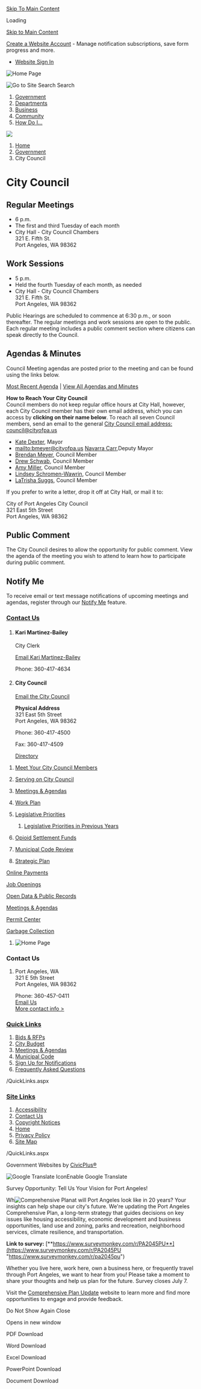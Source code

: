 [Skip To Main Content](https://www.cityofpa.us/137/City-Council/)

Loading

[Skip to Main Content](https://www.cityofpa.us/137/City-Council/)

[Create a Website Account](https://www.cityofpa.us/MyAccount/ProfileCreate) - Manage notification subscriptions, save form progress and more.   

- [Website Sign In](https://www.cityofpa.us/MyAccount)

![Home Page](https://www.cityofpa.us/ImageRepository/Document?documentID=12605)

![Go to Site Search](https://www.cityofpa.us/ImageRepository/Document?documentID=12359) Search

1. [Government](https://www.cityofpa.us/27/Government)
2. [Departments](https://www.cityofpa.us/101/Departments)
3. [Business](https://www.cityofpa.us/35/Business)
4. [Community](https://www.cityofpa.us/31/Community)
5. [How Do I...](https://www.cityofpa.us/9/How-Do-I)

<!--THE END-->

![](https://www.cityofpa.us/ImageRepository/Document?documentID=12355)

1. [Home](https://www.cityofpa.us)
2. [Government](https://www.cityofpa.us/27/Government)
3. City Council

# City Council

## Regular Meetings

- 6 p.m.
- The first and third Tuesday of each month
- City Hall - City Council Chambers  
  321 E. Fifth St.  
  Port Angeles, WA 98362

## Work Sessions

- 5 p.m.
- Held the fourth Tuesday of each month, as needed
- City Hall - City Council Chambers  
  321 E. Fifth St.  
  Port Angeles, WA 98362

Public Hearings are scheduled to commence at 6:30 p.m., or soon thereafter. The regular meetings and work sessions are open to the public. Each regular meeting includes a public comment section where citizens can speak directly to the Council.

## Agendas &amp; Minutes

Council Meeting agendas are posted prior to the meeting and can be found using the links below.  

[Most Recent Agenda](https://wa-portangeles2.civicplus.com/583/Meetings-Agendas) | [View All Agendas and Minutes](https://weblink.cityofpa.us/WebLink/Browse.aspx?id=102576&dbid=0&repo=COPA)

**How to Reach Your City Council**  
Council members do not keep regular office hours at City Hall, however, each City Council member has their own email address, which you can access by **clicking on their name below**. To reach all seven Council members, send an email to the general [City Council email address: council@cityofpa.us](mailto:council@cityofpa.us)

- [Kate Dexter](mailto:kdexter@cityofpa.us), Mayor
- [mailto:bmeyer@cityofpa.us](mailto:bmeyer@cityofpa.us) [Navarra Carr](mailto:ncarr@cityofpa.us),Deputy Mayor
- [Brendan Meyer](mailto:bmeyer@cityofpa.us), Council Member
- [Drew Schwab](mailto:aschwab@cityofpa.us), Council Member
- [Amy Miller](mailto:amiller@cityofpa.us), Council Member
- [Lindsey Schromen-Wawrin](mailto:lswawrin@cityofpa.us), Council Member
- [LaTrisha Suggs](mailto:losuggs@cityofpa.us), Council Member

If you prefer to write a letter, drop it off at City Hall, or mail it to:

City of Port Angeles City Council  
321 East 5th Street  
Port Angeles, WA 98362

## Public Comment

The City Council desires to allow the opportunity for public comment. View the agenda of the meeting you wish to attend to learn how to participate during public comment.

## Notify Me

To receive email or text message notifications of upcoming meetings and agendas, register through our [Notify Me](https://www.cityofpa.us/list.aspx?Mode=Subscribe) feature.

### [Contact Us](https://www.cityofpa.us/Directory.aspx)

1. #### Kari Martinez-Bailey
   
   City Clerk
   
   [Email Kari Martinez-Bailey](mailto:kmbailey@cityofpa.us)
   
   Phone: 360-417-4634
2. #### City Council
   
   [Email the City Council](mailto:council@cityofpa.us)
   
   **Physical Address**  
   321 East 5th Street  
   Port Angeles, WA 98362
   
   Phone: 360-417-4500
   
   Fax: 360-417-4509
   
   [Directory](https://www.cityofpa.us/directory.aspx?did=4)

<!--THE END-->

1. [Meet Your City Council Members](https://www.cityofpa.us/912/Meet-Your-City-Council-Members)
2. [Serving on City Council](https://www.cityofpa.us/804/Serving-on-City-Council)
3. [Meetings &amp; Agendas](https://www.cityofpa.us/583/Meetings-Agendas)
4. [Work Plan](https://www.cityofpa.us/1119/Work-Plan)
5. [Legislative Priorities](https://www.cityofpa.us/1034/Legislative-Priorities)
   
   1. [Legislative Priorities in Previous Years](https://www.cityofpa.us/1328/Legislative-Priorities-in-Previous-Years)
6. [Opioid Settlement Funds](https://www.cityofpa.us/1300/Opioid-Settlement-Funds)
7. [Municipal Code Review](https://www.cityofpa.us/1056/Municipal-Code-Review)
8. [Strategic Plan](https://cityofpa.us/935/Strategic-Plan)

[Online Payments](https://www.cityofpa.us/897/Online-Payments)

[Job Openings](https://www.cityofpa.us/jobs.aspx)

[Open Data &amp; Public Records](https://www.cityofpa.us/899/Transparency)

[Meetings &amp; Agendas](https://www.cityofpa.us/583/Meetings-Agendas)

[Permit Center](https://www.cityofpa.us/900/Permit-Center)

[Garbage Collection](https://www.cityofpa.us/245/Solid-Waste-Utility)

1. ![Home Page](https://www.cityofpa.us/ImageRepository/Document?documentId=12610)

### Contact Us

1. Port Angeles, WA  
   321 E 5th Street  
   Port Angeles, WA 98362
   
   Phone: 360-457-0411  
   [Email Us](mailto:cityclerk@cityofpa.us)  
   [More contact info &gt;](https://www.cityofpa.us/directory.aspx)

### [Quick Links](https://www.cityofpa.us/QuickLinks.aspx?CID=126)

1. [Bids &amp; RFPs](https://www.cityofpa.us/bids.aspx)
2. [City Budget](https://www.cityofpa.us/152/Budget)
3. [Meetings &amp; Agendas](https://www.cityofpa.us/583/Meetings-Agendas)
4. [Municipal Code](https://library.municode.com/wa/port_angeles/codes/code_of_ordinances)
5. [Sign Up for Notifications](https://www.cityofpa.us/list.aspx)
6. [Frequently Asked Questions](https://www.cityofpa.us/FAQ.aspx)

/QuickLinks.aspx

### [Site Links](https://www.cityofpa.us/QuickLinks.aspx?CID=128)

1. [Accessibility](https://www.cityofpa.us/accessibility)
2. [Contact Us](https://www.cityofpa.us/directory)
3. [Copyright Notices](https://www.cityofpa.us/site/copyright)
4. [Home](https://www.cityofpa.us)
5. [Privacy Policy](https://www.cityofpa.us/privacy)
6. [Site Map](https://www.cityofpa.us/sitemap)

/QuickLinks.aspx

Government Websites by [CivicPlus®](https://connect.civicplus.com/referral)

![Google Translate Icon](https://www.cityofpa.us/Assets/Images/GoogleTranslate.gif)Enable Google Translate

Survey Opportunity: Tell Us Your Vision for Port Angeles!

Wh![Comprehensive Plan ](https://www.cityofpa.us/ImageRepository/Document?documentId=15255)at will Port Angeles look like in 20 years? Your insights can help shape our city's future. We're updating the Port Angeles Comprehensive Plan, a long-term strategy that guides decisions on key issues like housing accessibility, economic development and business opportunities, land use and zoning, parks and recreation, neighborhood services, climate resilience, and transportation.

**Link to survey:** [**https://www.surveymonkey.com/r/PA2045PU**](https://www.surveymonkey.com/r/PA2045PU "https://www.surveymonkey.com/r/pa2045pu")

Whether you live here, work here, own a business here, or frequently travel through Port Angeles, we want to hear from you! Please take a moment to share your thoughts and help us plan for the future. Survey closes July 7. 

Visit the [Comprehensive Plan Update](https://www.cityofpa.us/937/Vision-2045-Comprehensive-Plan-Periodic-?fbclid=IwY2xjawKrHOVleHRuA2FlbQIxMABicmlkETFxOGJYbldXdkZSTW5ZZUVKAR7W6MVoDSIvRyauNypXv4DoejoLvAZO9F2prZxTzQoA6MWj9fmRZ7vOeDVIig_aem_vvW19Zwa7K7eVbF3P6pqPA) website to learn more and find more opportunities to engage and provide feedback.

Do Not Show Again Close

Opens in new window

PDF Download

Word Download

Excel Download

PowerPoint Download

Document Download